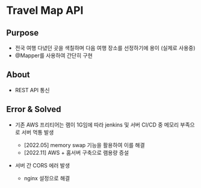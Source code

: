 # Travel Map API

## Purpose
* 전국 여행 다녔던 곳을 색칠하며 다음 여행 장소를 선정하기에 용이 (실제로 사용중)
* @Mapper를 사용하여 간단히 구현

## About
* REST API 통신

## Error & Solved
* 기존 AWS 프리티어는 램이 1G임에 따라 jenkins 및 서버 CI/CD 중 메모리 부족으로 서버 먹통 발생
  - [2022.05] memory swap 기능을 활용하여 이를 해결
  - [2022.11] AWS + 홈서버 구축으로 램용량 증설
  
* 서버 간 CORS 에러 발생
  - nginx 설정으로 해결
  
